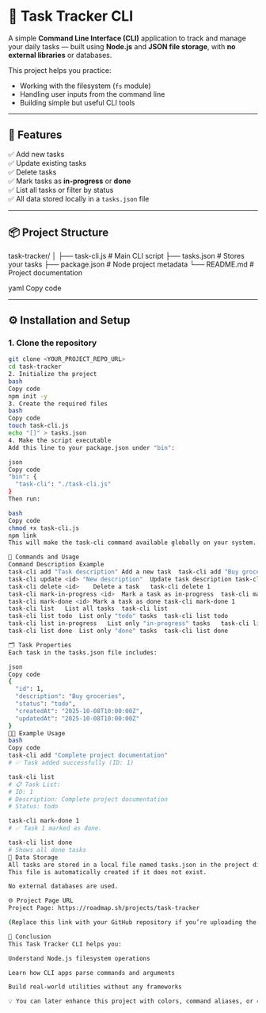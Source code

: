 # 🧠 Task Tracker CLI

A simple **Command Line Interface (CLI)** application to track and manage your daily tasks — built using **Node.js** and **JSON file storage**, with **no external libraries** or databases.

This project helps you practice:
- Working with the filesystem (`fs` module)
- Handling user inputs from the command line
- Building simple but useful CLI tools

---

## 🚀 Features

✅ Add new tasks  
✅ Update existing tasks  
✅ Delete tasks  
✅ Mark tasks as **in-progress** or **done**  
✅ List all tasks or filter by status  
✅ All data stored locally in a `tasks.json` file  

---

## 📦 Project Structure

task-tracker/
│
├── task-cli.js # Main CLI script
├── tasks.json # Stores your tasks
├── package.json # Node project metadata
└── README.md # Project documentation

yaml
Copy code

---

## ⚙️ Installation and Setup

### 1. Clone the repository
```bash
git clone <YOUR_PROJECT_REPO_URL>
cd task-tracker
2. Initialize the project
bash
Copy code
npm init -y
3. Create the required files
bash
Copy code
touch task-cli.js
echo "[]" > tasks.json
4. Make the script executable
Add this line to your package.json under "bin":

json
Copy code
"bin": {
  "task-cli": "./task-cli.js"
}
Then run:

bash
Copy code
chmod +x task-cli.js
npm link
This will make the task-cli command available globally on your system.

🧰 Commands and Usage
Command	Description	Example
task-cli add "Task description"	Add a new task	task-cli add "Buy groceries"
task-cli update <id> "New description"	Update task description	task-cli update 1 "Buy groceries and cook dinner"
task-cli delete <id>	Delete a task	task-cli delete 1
task-cli mark-in-progress <id>	Mark a task as in-progress	task-cli mark-in-progress 1
task-cli mark-done <id>	Mark a task as done	task-cli mark-done 1
task-cli list	List all tasks	task-cli list
task-cli list todo	List only "todo" tasks	task-cli list todo
task-cli list in-progress	List only "in-progress" tasks	task-cli list in-progress
task-cli list done	List only "done" tasks	task-cli list done

🗂 Task Properties
Each task in the tasks.json file includes:

json
Copy code
{
  "id": 1,
  "description": "Buy groceries",
  "status": "todo",
  "createdAt": "2025-10-08T10:00:00Z",
  "updatedAt": "2025-10-08T10:00:00Z"
}
🧑‍💻 Example Usage
bash
Copy code
task-cli add "Complete project documentation"
# ✅ Task added successfully (ID: 1)

task-cli list
# 📋 Task List:
# ID: 1
# Description: Complete project documentation
# Status: todo

task-cli mark-done 1
# ✅ Task 1 marked as done.

task-cli list done
# Shows all done tasks
📁 Data Storage
All tasks are stored in a local file named tasks.json in the project directory.
This file is automatically created if it does not exist.

No external databases are used.

🌐 Project Page URL
Project Page: https://roadmap.sh/projects/task-tracker

(Replace this link with your GitHub repository if you’re uploading the project there.)

🏁 Conclusion
This Task Tracker CLI helps you:

Understand Node.js filesystem operations

Learn how CLI apps parse commands and arguments

Build real-world utilities without any frameworks

💡 You can later enhance this project with colors, command aliases, or even convert it into a GUI/web app.

